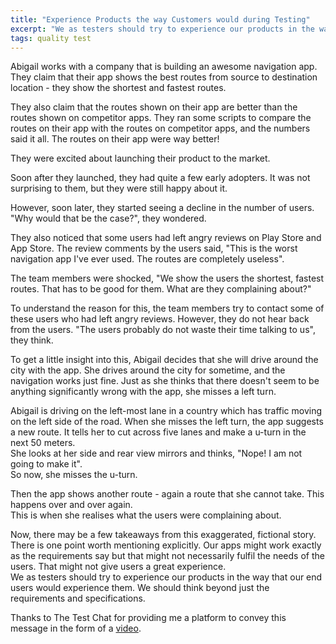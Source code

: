 ```yaml
---
title: "Experience Products the way Customers would during Testing"
excerpt: "We as testers should try to experience our products in the way that our end users would experience them. We should think beyond just the requirements and specifications."
tags: quality test
---
```

Abigail works with a company that is building an awesome navigation app.
They claim that their app shows the best routes from source to destination location - they show the shortest and fastest routes.

They also claim that the routes shown on their app are better than the routes shown on competitor apps.
They ran some scripts to compare the routes on their app with the routes on competitor apps, and the numbers said it all.
The routes on their app were way better!

They were excited about launching their product to the market.

Soon after they launched, they had quite a few early adopters. It was not surprising to them, but they were still happy about it.

However, soon later, they started seeing a decline in the number of users. "Why would that be the case?", they wondered.

They also noticed that some users had left angry reviews on Play Store and App Store. The review comments by the users said,
"This is the worst navigation app I've ever used. The routes are completely useless".

The team members were shocked, "We show the users the shortest, fastest routes. That has to be good for them. What are they complaining about?"

To understand the reason for this, the team members try to contact some of these users who had left angry reviews.
However, they do not hear back from the users. "The users probably do not waste their time talking to us", they think.

To get a little insight into this, Abigail decides that she will drive around the city with the app.
She drives around the city for sometime, and the navigation works just fine.
Just as she thinks that there doesn't seem to be anything significantly wrong with the app, she misses a left turn. 

Abigail is driving on the left-most lane in a country which has traffic moving on the left side of the road.
When she misses the left turn, the app suggests a new route. It tells her to cut across five lanes and make a u-turn in the next 50 meters.  
She looks at her side and rear view mirrors and thinks, "Nope! I am not going to make it".  
So now, she misses the u-turn.

Then the app shows another route - again a route that she cannot take. This happens over and over again.  
This is when she realises what the users were complaining about.

Now, there may be a few takeaways from this exaggerated, fictional story. There is one point worth mentioning explicitly.
Our apps might work exactly as the requirements say but that might not necessarily fulfil the needs of the users.
That might not give users a great experience.  
We as testers should try to experience our products in the way that our end users would experience them.
We should think beyond just the requirements and specifications.

Thanks to The Test Chat for providing me a platform to convey this message in the form of a [video](https://www.youtube.com/watch?v=YAc5Nn0mNeo&ab_channel=TheTestChat).
